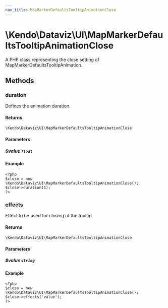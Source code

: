 ```yaml
---
nav_title: MapMarkerDefaultsTooltipAnimationClose
---
```


# \Kendo\Dataviz\UI\MapMarkerDefaultsTooltipAnimationClose

A PHP class representing the close setting of MapMarkerDefaultsTooltipAnimation.


## Methods

### duration
Defines the animation duration.

#### Returns
`\Kendo\Dataviz\UI\MapMarkerDefaultsTooltipAnimationClose`

#### Parameters

##### $value `float`



#### Example 
    <?php
    $close = new \Kendo\Dataviz\UI\MapMarkerDefaultsTooltipAnimationClose();
    $close->duration(1);
    ?>

### effects
Effect to be used for closing of the tooltip.

#### Returns
`\Kendo\Dataviz\UI\MapMarkerDefaultsTooltipAnimationClose`

#### Parameters

##### $value `string`



#### Example 
    <?php
    $close = new \Kendo\Dataviz\UI\MapMarkerDefaultsTooltipAnimationClose();
    $close->effects('value');
    ?>

